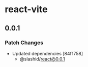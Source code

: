 # react-vite

## 0.0.1

### Patch Changes

- Updated dependencies [84f1758]
  - @slashid/react@0.0.1
